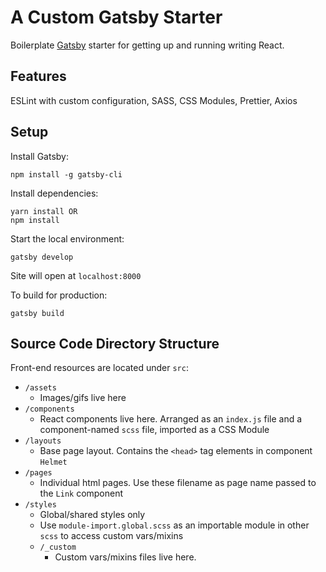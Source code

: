 # A Custom Gatsby Starter

Boilerplate [Gatsby](http://gatsbyjs.org) starter for getting up and running writing React.

## Features

ESLint with custom configuration,
SASS,
CSS Modules,
Prettier,
Axios

## Setup

Install Gatsby:
```
npm install -g gatsby-cli
```
Install dependencies:
```
yarn install OR
npm install
```

Start the local environment:
```
gatsby develop
```

Site will open at `localhost:8000`

To build for production:
```
gatsby build
```

## Source Code Directory Structure

Front-end resources are located under `src`:

  - `/assets`
    - Images/gifs live here
  - `/components`
    - React components live here. Arranged as an `index.js` file and a component-named `scss` file, imported as a CSS Module
  - `/layouts`
    - Base page layout. Contains the `<head>` tag elements in component `Helmet`
  - `/pages`
    - Individual html pages. Use these filename as page name passed to the `Link` component
  - `/styles`
    - Global/shared styles only
    - Use `module-import.global.scss` as an importable module in other `scss` to access custom vars/mixins
    - `/_custom`
      - Custom vars/mixins files live here.
